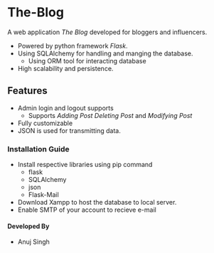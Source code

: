# The-Blog #
A web application *The Blog* developed for bloggers and influencers.
* Powered by python framework *Flask*.
* Using SQLAlchemy for handling and manging the database.
  * Using ORM tool for interacting database
* High scalability and persistence.

## Features ##
* Admin login and logout supports
  * Supports *Adding Post* *Deleting Post* and *Modifying Post*
* Fully customizable 
* JSON is used for transmitting data.

### Installation Guide ###
* Install respective libraries using pip command
  * flask
  * SQLAlchemy
  * json
  * Flask-Mail
* Download Xampp to host the database to local server.
* Enable SMTP of your account to recieve e-mail

#### Developed By ####
* Anuj Singh
